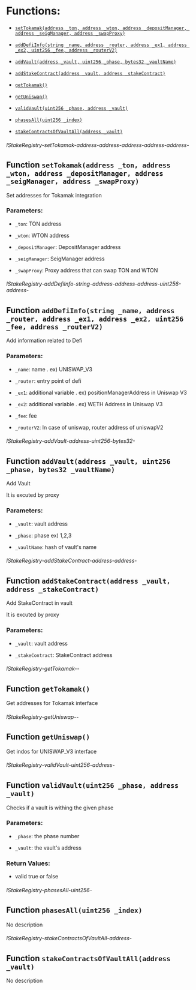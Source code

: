 # Functions:

- [`setTokamak(address _ton, address _wton, address _depositManager, address _seigManager, address _swapProxy)`](#IStakeRegistry-setTokamak-address-address-address-address-address-)

- [`addDefiInfo(string _name, address _router, address _ex1, address _ex2, uint256 _fee, address _routerV2)`](#IStakeRegistry-addDefiInfo-string-address-address-address-uint256-address-)

- [`addVault(address _vault, uint256 _phase, bytes32 _vaultName)`](#IStakeRegistry-addVault-address-uint256-bytes32-)

- [`addStakeContract(address _vault, address _stakeContract)`](#IStakeRegistry-addStakeContract-address-address-)

- [`getTokamak()`](#IStakeRegistry-getTokamak--)

- [`getUniswap()`](#IStakeRegistry-getUniswap--)

- [`validVault(uint256 _phase, address _vault)`](#IStakeRegistry-validVault-uint256-address-)

- [`phasesAll(uint256 _index)`](#IStakeRegistry-phasesAll-uint256-)

- [`stakeContractsOfVaultAll(address _vault)`](#IStakeRegistry-stakeContractsOfVaultAll-address-)

###### IStakeRegistry-setTokamak-address-address-address-address-address-

## Function `setTokamak(address _ton, address _wton, address _depositManager, address _seigManager, address _swapProxy)`

Set addresses for Tokamak integration

### Parameters:

- `_ton`: TON address

- `_wton`: WTON address

- `_depositManager`: DepositManager address

- `_seigManager`: SeigManager address

- `_swapProxy`: Proxy address that can swap TON and WTON

###### IStakeRegistry-addDefiInfo-string-address-address-address-uint256-address-

## Function `addDefiInfo(string _name, address _router, address _ex1, address _ex2, uint256 _fee, address _routerV2)`

Add information related to Defi

### Parameters:

- `_name`: name . ex) UNISWAP_V3

- `_router`: entry point of defi

- `_ex1`:  additional variable . ex) positionManagerAddress in Uniswap V3

- `_ex2`:  additional variable . ex) WETH Address in Uniswap V3

- `_fee`:  fee

- `_routerV2`: In case of uniswap, router address of uniswapV2

###### IStakeRegistry-addVault-address-uint256-bytes32-

## Function `addVault(address _vault, uint256 _phase, bytes32 _vaultName)`

Add Vault

It is excuted by proxy

### Parameters:

- `_vault`: vault address

- `_phase`: phase ex) 1,2,3

- `_vaultName`:  hash of vault's name

###### IStakeRegistry-addStakeContract-address-address-

## Function `addStakeContract(address _vault, address _stakeContract)`

Add StakeContract in vault

It is excuted by proxy

### Parameters:

- `_vault`: vault address

- `_stakeContract`:  StakeContract address

###### IStakeRegistry-getTokamak--

## Function `getTokamak()`

Get addresses for Tokamak interface

###### IStakeRegistry-getUniswap--

## Function `getUniswap()`

Get indos for UNISWAP_V3 interface

###### IStakeRegistry-validVault-uint256-address-

## Function `validVault(uint256 _phase, address _vault)`

Checks if a vault is withing the given phase

### Parameters:

- `_phase`: the phase number

- `_vault`: the vault's address

### Return Values:

- valid true or false

###### IStakeRegistry-phasesAll-uint256-

## Function `phasesAll(uint256 _index)`

No description

###### IStakeRegistry-stakeContractsOfVaultAll-address-

## Function `stakeContractsOfVaultAll(address _vault)`

No description
